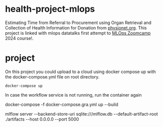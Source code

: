 # health-project-mlops

Estimating Time from Referral to Procurement using Organ Retrieval and Collection of Health Information for Donation from [physionet.org](https://doi.org/10.13026/b1c0-3506).
This project is linked with mlops datatalks first attempt to [MLOps Zoomcamp](https://github.com/DataTalksClub/mlops-zoomcamp) 2024 course!.


# project
On this project you could upload to a cloud using docker compose up with the docker-compose.yml file on root directory.

```batch
docker-compose up
```
In case the workflow service is not running, run the container again

docker-compose -f docker-compose.gra.yml up --build

mlflow server --backend-store-uri sqlite:///mlflow.db --default-artifact-root ./artifacts --host 0.0.0.0 --port 5000
